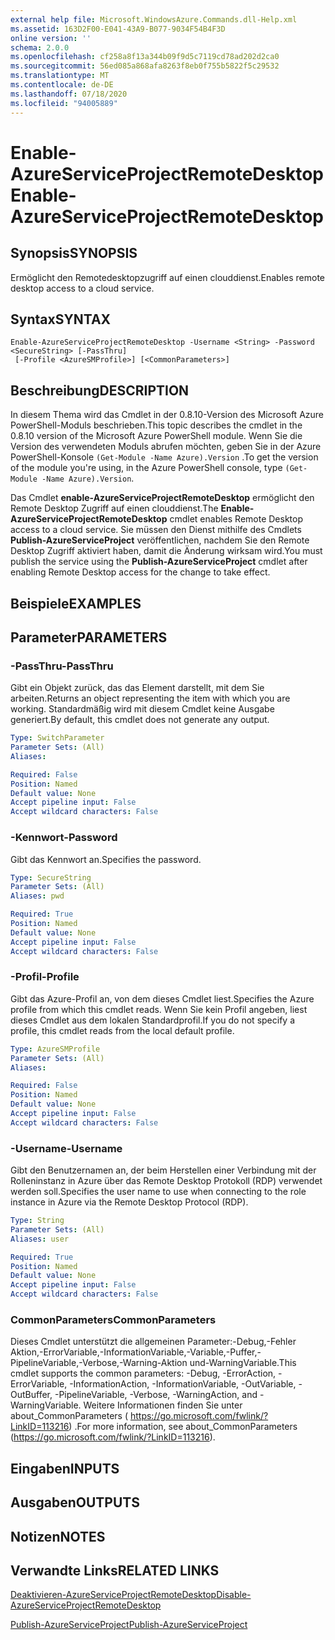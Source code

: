 ```yaml
---
external help file: Microsoft.WindowsAzure.Commands.dll-Help.xml
ms.assetid: 163D2F00-E041-43A9-B077-9034F54B4F3D
online version: ''
schema: 2.0.0
ms.openlocfilehash: cf258a8f13a344b09f9d5c7119cd78ad202d2ca0
ms.sourcegitcommit: 56ed085a868afa8263f8eb0f755b5822f5c29532
ms.translationtype: MT
ms.contentlocale: de-DE
ms.lasthandoff: 07/18/2020
ms.locfileid: "94005889"
---
```

# <span data-ttu-id="a51da-101">Enable-AzureServiceProjectRemoteDesktop</span><span class="sxs-lookup"><span data-stu-id="a51da-101">Enable-AzureServiceProjectRemoteDesktop</span></span>

## <span data-ttu-id="a51da-102">Synopsis</span><span class="sxs-lookup"><span data-stu-id="a51da-102">SYNOPSIS</span></span>
<span data-ttu-id="a51da-103">Ermöglicht den Remotedesktopzugriff auf einen clouddienst.</span><span class="sxs-lookup"><span data-stu-id="a51da-103">Enables remote desktop access to a cloud service.</span></span>

## <span data-ttu-id="a51da-104">Syntax</span><span class="sxs-lookup"><span data-stu-id="a51da-104">SYNTAX</span></span>

```
Enable-AzureServiceProjectRemoteDesktop -Username <String> -Password <SecureString> [-PassThru]
 [-Profile <AzureSMProfile>] [<CommonParameters>]
```

## <span data-ttu-id="a51da-105">Beschreibung</span><span class="sxs-lookup"><span data-stu-id="a51da-105">DESCRIPTION</span></span>
<span data-ttu-id="a51da-106">In diesem Thema wird das Cmdlet in der 0.8.10-Version des Microsoft Azure PowerShell-Moduls beschrieben.</span><span class="sxs-lookup"><span data-stu-id="a51da-106">This topic describes the cmdlet in the 0.8.10 version of the Microsoft Azure PowerShell module.</span></span>
<span data-ttu-id="a51da-107">Wenn Sie die Version des verwendeten Moduls abrufen möchten, geben Sie in der Azure PowerShell-Konsole `(Get-Module -Name Azure).Version` .</span><span class="sxs-lookup"><span data-stu-id="a51da-107">To get the version of the module you're using, in the Azure PowerShell console, type `(Get-Module -Name Azure).Version`.</span></span>

<span data-ttu-id="a51da-108">Das Cmdlet **enable-AzureServiceProjectRemoteDesktop** ermöglicht den Remote Desktop Zugriff auf einen clouddienst.</span><span class="sxs-lookup"><span data-stu-id="a51da-108">The **Enable-AzureServiceProjectRemoteDesktop** cmdlet enables Remote Desktop access to a cloud service.</span></span>
<span data-ttu-id="a51da-109">Sie müssen den Dienst mithilfe des Cmdlets **Publish-AzureServiceProject** veröffentlichen, nachdem Sie den Remote Desktop Zugriff aktiviert haben, damit die Änderung wirksam wird.</span><span class="sxs-lookup"><span data-stu-id="a51da-109">You must publish the service using the **Publish-AzureServiceProject** cmdlet after enabling Remote Desktop access for the change to take effect.</span></span>

## <span data-ttu-id="a51da-110">Beispiele</span><span class="sxs-lookup"><span data-stu-id="a51da-110">EXAMPLES</span></span>

## <span data-ttu-id="a51da-111">Parameter</span><span class="sxs-lookup"><span data-stu-id="a51da-111">PARAMETERS</span></span>

### <span data-ttu-id="a51da-112">-PassThru</span><span class="sxs-lookup"><span data-stu-id="a51da-112">-PassThru</span></span>
<span data-ttu-id="a51da-113">Gibt ein Objekt zurück, das das Element darstellt, mit dem Sie arbeiten.</span><span class="sxs-lookup"><span data-stu-id="a51da-113">Returns an object representing the item with which you are working.</span></span>
<span data-ttu-id="a51da-114">Standardmäßig wird mit diesem Cmdlet keine Ausgabe generiert.</span><span class="sxs-lookup"><span data-stu-id="a51da-114">By default, this cmdlet does not generate any output.</span></span>

```yaml
Type: SwitchParameter
Parameter Sets: (All)
Aliases: 

Required: False
Position: Named
Default value: None
Accept pipeline input: False
Accept wildcard characters: False
```

### <span data-ttu-id="a51da-115">-Kennwort</span><span class="sxs-lookup"><span data-stu-id="a51da-115">-Password</span></span>
<span data-ttu-id="a51da-116">Gibt das Kennwort an.</span><span class="sxs-lookup"><span data-stu-id="a51da-116">Specifies the password.</span></span>

```yaml
Type: SecureString
Parameter Sets: (All)
Aliases: pwd

Required: True
Position: Named
Default value: None
Accept pipeline input: False
Accept wildcard characters: False
```

### <span data-ttu-id="a51da-117">-Profil</span><span class="sxs-lookup"><span data-stu-id="a51da-117">-Profile</span></span>
<span data-ttu-id="a51da-118">Gibt das Azure-Profil an, von dem dieses Cmdlet liest.</span><span class="sxs-lookup"><span data-stu-id="a51da-118">Specifies the Azure profile from which this cmdlet reads.</span></span>
<span data-ttu-id="a51da-119">Wenn Sie kein Profil angeben, liest dieses Cmdlet aus dem lokalen Standardprofil.</span><span class="sxs-lookup"><span data-stu-id="a51da-119">If you do not specify a profile, this cmdlet reads from the local default profile.</span></span>

```yaml
Type: AzureSMProfile
Parameter Sets: (All)
Aliases: 

Required: False
Position: Named
Default value: None
Accept pipeline input: False
Accept wildcard characters: False
```

### <span data-ttu-id="a51da-120">-Username</span><span class="sxs-lookup"><span data-stu-id="a51da-120">-Username</span></span>
<span data-ttu-id="a51da-121">Gibt den Benutzernamen an, der beim Herstellen einer Verbindung mit der Rolleninstanz in Azure über das Remote Desktop Protokoll (RDP) verwendet werden soll.</span><span class="sxs-lookup"><span data-stu-id="a51da-121">Specifies the user name to use when connecting to the role instance in Azure via the Remote Desktop Protocol (RDP).</span></span>

```yaml
Type: String
Parameter Sets: (All)
Aliases: user

Required: True
Position: Named
Default value: None
Accept pipeline input: False
Accept wildcard characters: False
```

### <span data-ttu-id="a51da-122">CommonParameters</span><span class="sxs-lookup"><span data-stu-id="a51da-122">CommonParameters</span></span>
<span data-ttu-id="a51da-123">Dieses Cmdlet unterstützt die allgemeinen Parameter:-Debug,-Fehler Aktion,-ErrorVariable,-InformationVariable,-Variable,-Puffer,-PipelineVariable,-Verbose,-Warning-Aktion und-WarningVariable.</span><span class="sxs-lookup"><span data-stu-id="a51da-123">This cmdlet supports the common parameters: -Debug, -ErrorAction, -ErrorVariable, -InformationAction, -InformationVariable, -OutVariable, -OutBuffer, -PipelineVariable, -Verbose, -WarningAction, and -WarningVariable.</span></span> <span data-ttu-id="a51da-124">Weitere Informationen finden Sie unter about_CommonParameters ( https://go.microsoft.com/fwlink/?LinkID=113216) .</span><span class="sxs-lookup"><span data-stu-id="a51da-124">For more information, see about_CommonParameters (https://go.microsoft.com/fwlink/?LinkID=113216).</span></span>

## <span data-ttu-id="a51da-125">Eingaben</span><span class="sxs-lookup"><span data-stu-id="a51da-125">INPUTS</span></span>

## <span data-ttu-id="a51da-126">Ausgaben</span><span class="sxs-lookup"><span data-stu-id="a51da-126">OUTPUTS</span></span>

## <span data-ttu-id="a51da-127">Notizen</span><span class="sxs-lookup"><span data-stu-id="a51da-127">NOTES</span></span>

## <span data-ttu-id="a51da-128">Verwandte Links</span><span class="sxs-lookup"><span data-stu-id="a51da-128">RELATED LINKS</span></span>

[<span data-ttu-id="a51da-129">Deaktivieren-AzureServiceProjectRemoteDesktop</span><span class="sxs-lookup"><span data-stu-id="a51da-129">Disable-AzureServiceProjectRemoteDesktop</span></span>](./Disable-AzureServiceProjectRemoteDesktop.md)

[<span data-ttu-id="a51da-130">Publish-AzureServiceProject</span><span class="sxs-lookup"><span data-stu-id="a51da-130">Publish-AzureServiceProject</span></span>](./Publish-AzureServiceProject.md)


